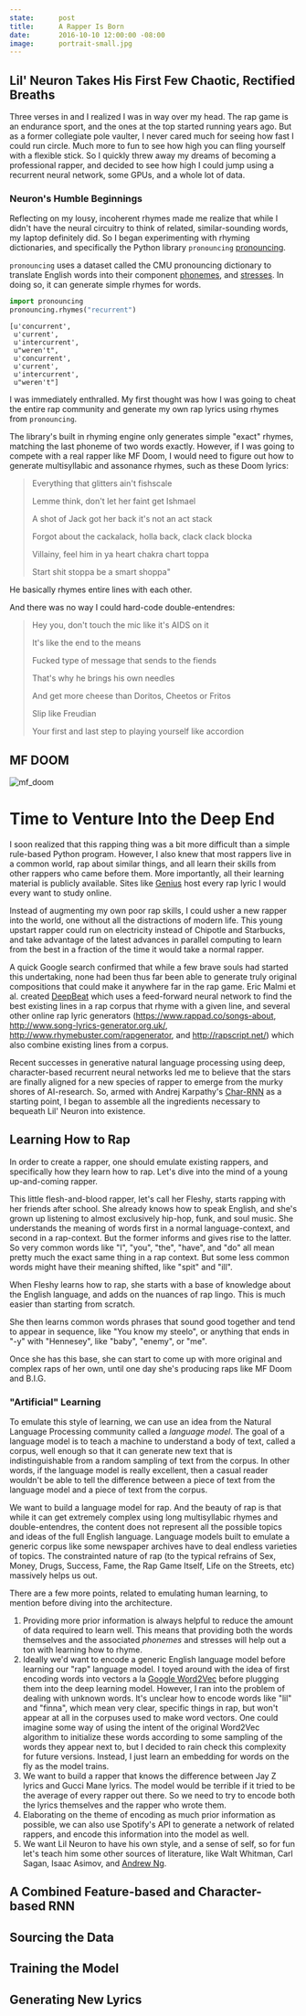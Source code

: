 ```yaml
---
state:      post
title:      A Rapper Is Born
date:       2016-10-10 12:00:00 -08:00
image:      portrait-small.jpg
---
```



## Lil' Neuron Takes His First Few Chaotic, Rectified Breaths

Three verses in and I realized I was in way over my head. The rap game is an endurance sport, and the ones at the top started running years ago. But as a former collegiate pole vaulter, I never cared much for seeing how fast I could run circle. Much more to fun to see how high you can fling yourself with a flexible stick. So I quickly threw away my dreams of becoming a professional rapper, and decided to see how high I could jump using a recurrent neural network, some GPUs, and a whole lot of data.

### Neuron's Humble Beginnings

Reflecting on my lousy, incoherent rhymes made me realize that while I didn't have the neural circuitry to think of related, similar-sounding words, my laptop definitely did. So I began experimenting with rhyming dictionaries, and specifically the Python library ``pronouncing`` [pronouncing](https://pronouncing.readthedocs.io/en/latest/).

``pronouncing`` uses a dataset called the CMU pronouncing dictionary to translate English words into their component [phonemes](http://www.speech.cs.cmu.edu/cgi-bin/cmudict#phones), and [stresses](https://en.wikipedia.org/wiki/Stress_and_vowel_reduction_in_English). In doing so, it can generate simple rhymes for words.


```python
import pronouncing
pronouncing.rhymes("recurrent")
```




    [u'concurrent',
     u'current',
     u'intercurrent',
     u"weren't",
     u'concurrent',
     u'current',
     u'intercurrent',
     u"weren't"]



I was immediately enthralled. My first thought was how I was going to cheat the entire rap community and generate my own rap lyrics using rhymes from ``pronouncing``.

The library's built in rhyming engine only generates simple "exact" rhymes, matching the last phoneme of two words exactly. However, if I was going to compete with a real rapper like MF Doom, I would need to figure out how to generate multisyllabic and assonance rhymes, such as these Doom lyrics:

> Everything that glitters ain't fishscale
>
> Lemme think, don't let her faint get Ishmael
>
> A shot of Jack got her back it's not an act stack
>
> Forgot about the cackalack, holla back, clack clack blocka
>
> Villainy, feel him in ya heart chakra chart toppa
>
> Start shit stoppa be a smart shoppa"

He basically rhymes entire lines with each other.

And there was no way I could hard-code double-entendres:

> Hey you, don't touch the mic like it's AIDS on it
>
> It's like the end to the means
>
> Fucked type of message that sends to the fiends
>
> That's why he brings his own needles
>
> And get more cheese than Doritos, Cheetos or Fritos
>
> Slip like Freudian
>
> Your first and last step to playing yourself like accordion

## MF DOOM

![mf_doom](doom.jpg)

# Time to Venture Into the Deep End

I soon realized that this rapping thing was a bit more difficult than a simple rule-based Python program. However, I also knew that most rappers live in a common world, rap about similar things, and all learn their skills from other rappers who came before them. More importantly, all their learning material is publicly available. Sites like [Genius](https://rap.genius.com) host every rap lyric I would every want to study online.

Instead of augmenting my own poor rap skills, I could usher a new rapper into the world, one without all the distractions of modern life. This young upstart rapper could run on electricity instead of Chipotle and Starbucks, and take advantage of the latest advances in parallel computing to learn from the best in a fraction of the time it would take a normal rapper.

A quick Google search confirmed that while a few brave souls had started this undertaking, none had been thus far been able to generate truly original compositions that could make it anywhere far in the rap game. Eric Malmi et al. created [DeepBeat](https://arxiv.org/pdf/1505.04771v1.pdf) which uses a feed-forward neural network to find the best existing lines in a rap corpus that rhyme with a given line, and several other online rap lyric generators (https://www.rappad.co/songs-about, http://www.song-lyrics-generator.org.uk/, http://www.rhymebuster.com/rapgenerator, and http://rapscript.net/) which also combine existing lines from a corpus.

Recent successes in generative natural language processing using deep, character-based recurrent neural networks led me to believe that the stars are finally aligned for a new species of rapper to emerge from the murky shores of AI-research. So, armed with Andrej Karpathy's [Char-RNN](http://karpathy.github.io/2015/05/21/rnn-effectiveness/) as a starting point, I began to assemble all the ingredients necessary to bequeath Lil' Neuron into existence.

## Learning How to Rap

In order to create a rapper, one should emulate existing rappers, and specifically how they learn how to rap. Let's dive into the mind of a young up-and-coming rapper.

This little flesh-and-blood rapper, let's call her Fleshy, starts rapping with her friends after school. She already knows how to speak English, and she's grown up listening to almost exclusively hip-hop, funk, and soul music. She understands the meaning of words first in a normal language-context, and second in a rap-context. But the former informs and gives rise to the latter. So very common words like "I", "you", "the", "have", and "do" all mean pretty much the exact same thing in a rap context. But some less common words might have their meaning shifted, like "spit" and "ill".

When Fleshy learns how to rap, she starts with a base of knowledge about the English language, and adds on the nuances of rap lingo. This is much easier than starting from scratch.

She then learns common words phrases that sound good together and tend to appear in sequence, like "You know my steelo", or anything that ends in "-y" with "Hennesey", like "baby", "enemy", or "me".

Once she has this base, she can start to come up with more original and complex raps of her own, until one day she's producing raps like MF Doom and B.I.G.

### "Artificial" Learning

To emulate this style of learning, we can use an idea from the Natural Language Processing community called a *language model*. The goal of a language model is to teach a machine to understand a body of text, called a corpus, well enough so that it can generate new text that is indistinguishable from a random sampling of text from the corpus. In other words, if the language model is really excellent, then a casual reader wouldn't be able to tell the difference between a piece of text from the language model and a piece of text from the corpus.

We want to build a language model for rap. And the beauty of rap is that while it can get extremely complex using long multisyllabic rhymes and double-entendres, the content does not represent all the possible topics and ideas of the full English language. Language models built to emulate a generic corpus like some newspaper archives have to deal endless varieties of topics. The constrainted nature of rap (to the typical refrains of Sex, Money, Drugs, Success, Fame, the Rap Game Itself, Life on the Streets, etc) massively helps us out.

There are a few more points, related to emulating human learning, to mention before diving into the architecture.

   1. Providing more prior information is always helpful to reduce the amount of data required to learn well. This means that providing both the words themselves and the associated *phonemes* and stresses will help out a ton with learning how to rhyme.
   2. Ideally we'd want to encode a generic English language model before learning our "rap" language model. I toyed around with the idea of first encoding words into vectors a la [Google Word2Vec](https://www.tensorflow.org/versions/r0.11/tutorials/word2vec/index.html) before plugging them into the deep learning model. However, I ran into the problem of dealing with unknown words. It's unclear how to encode words like "lil" and "finna", which mean very clear, specific things in rap, but won't appear at all in the corpuses used to make word vectors. One could imagine some way of using the intent of the original Word2Vec algorithm to initialize these words according to some sampling of the words they appear next to, but I decided to rain check this complexity for future versions. Instead, I just learn an embedding for words on the fly as the model trains.
   3. We want to build a rapper that knows the difference between Jay Z lyrics and Gucci Mane lyrics. The model would be terrible if it tried to be the average of every rapper out there. So we need to try to encode both the lyrics themselves and the rapper who wrote them.
   4. Elaborating on the theme of encoding as much prior information as possible, we can also use Spotify's API to generate a network of related rappers, and encode this information into the model as well.
   5. We want Lil Neuron to have his own style, and a sense of self, so for fun let's teach him some other sources of literature, like Walt Whitman, Carl Sagan, Isaac Asimov, and [Andrew Ng](https://www.coursera.org/learn/machine-learning).

## A Combined Feature-based and Character-based RNN

## Sourcing the Data

## Training the Model

## Generating New Lyrics


```python

```
